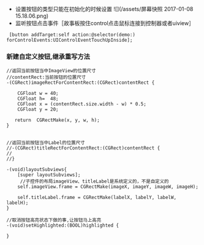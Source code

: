 - 设置按钮的类型只能在初始化的时候设置
![](/assets/屏幕快照 2017-01-08 15.18.06.png)
- 监听按钮点击事件［故事板按住control点击鼠标连接到控制器或者uiview］

```obj
 [button addTarget:self action:@selector(demo:) forControlEvents:UIControlEventTouchUpInside];

```


### 新建自定义按钮,继承重写方法

```
//返回当前按钮当中ImageView的位置尺寸
//contentRect:当前按钮的位置尺寸
-(CGRect)imageRectForContentRect:(CGRect)contentRect {
    
    CGFloat w = 40;
    CGFloat h=  48;
    CGFloat x = (contentRect.size.width - w) * 0.5;
    CGFloat y = 20;
   
   return  CGRectMake(x, y, w, h);
}


//返回当前按钮当中Label的位置尺寸
//-(CGRect)titleRectForContentRect:(CGRect)contentRect {
//
//}

-(void)layoutSubviews{
    [super layoutSubviews];
     //子控件的布局imageView、titleLabel是系统定义的，不是自定义的
    self.imageView.frame = CGRectMake(imageX, imageY, imageW, imageH);
    
    self.titleLabel.frame = CGRectMake(labelX, labelY, labelW, labelH);
}

//取消按钮高亮状态下做的事,让按钮马上高亮
-(void)setHighlighted:(BOOL)highlighted {
    
}

```